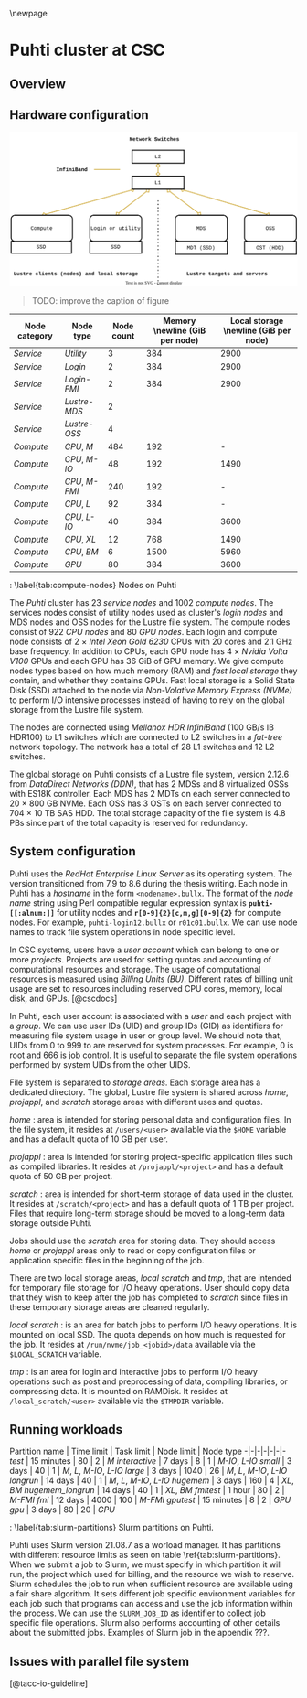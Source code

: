 \newpage

# Puhti cluster at CSC
## Overview

## Hardware configuration
![Diagram of Puhti's hardware from storage perspective. \label{fig:puhti-configuration}](figures/puhti-hardware.drawio.svg)

> TODO: improve the caption of figure

Node category | Node type | Node count | Memory \newline (GiB per node) | Local storage \newline (GiB per node)
-|-|-|-|-
*Service* | *Utility* | 3 | 384 | 2900
*Service* | *Login* | 2 | 384 | 2900
*Service* | *Login-FMI* | 2 | 384 | 2900
*Service* | *Lustre-MDS* | 2 |   |  
*Service* | *Lustre-OSS* | 4 |   |  
*Compute* | *CPU*, *M* | 484 | 192 | -
*Compute* | *CPU*, *M-IO* | 48 | 192 | 1490
*Compute* | *CPU*, *M-FMI* | 240 | 192 | -
*Compute* | *CPU*, *L* | 92 | 384 | -
*Compute* | *CPU*, *L-IO* | 40 | 384 | 3600
*Compute* | *CPU*, *XL* | 12 | 768 | 1490
*Compute* | *CPU*, *BM* | 6 | 1500 | 5960
*Compute* | *GPU* | 80 | 384 | 3600

: \label{tab:compute-nodes}
Nodes on Puhti

The *Puhti* cluster has 23 *service nodes* and 1002 *compute nodes*.
The services nodes consist of utility nodes used as cluster's *login nodes* and MDS nodes and OSS nodes for the Lustre file system.
The compute nodes consist of 922 *CPU nodes* and 80 *GPU nodes*.
Each login and compute node consists of 2 $\times$ *Intel Xeon Gold 6230* CPUs with 20 cores and 2.1 GHz base frequency.
In addition to CPUs, each GPU node has 4 $\times$ *Nvidia Volta V100* GPUs and each GPU has 36 GiB of GPU memory.
We give compute nodes types based on how much memory (RAM) and *fast local storage* they contain, and whether they contains GPUs.
Fast local storage is a Solid State Disk (SSD) attached to the node via *Non-Volative Memory Express (NVMe)* to perform I/O intensive processes instead of having to rely on the global storage from the Lustre file system.

The nodes are connected using *Mellanox HDR InfiniBand* (100 GB/s IB HDR100) to L1 switches which are connected to L2 switches in a *fat-tree* network topology.
The network has a total of 28 L1 switches and 12 L2 switches.

The global storage on Puhti consists of a Lustre file system, version 2.12.6 from *DataDirect Networks (DDN)*, that has 2 MDSs and 8 virtualized OSSs with ES18K controller.
Each MDS has 2 MDTs on each server connected to 20 $\times$ 800 GB NVMe.
Each OSS has 3 OSTs on each server connected to 704 $\times$ 10 TB SAS HDD.
The total storage capacity of the file system is 4.8 PBs since part of the total capacity is reserved for redundancy.


## System configuration
Puhti uses the *RedHat Enterprise Linux Server* as its operating system.
The version transitioned from 7.9 to 8.6 during the thesis writing.
Each node in Puhti has a *hostname* in the form `<nodename>.bullx`.
The format of the *node name* string using Perl compatible regular expression syntax is **`puhti-[[:alnum:]]`** for utility nodes and **`r[0-9]{2}[c,m,g][0-9]{2}`** for compute nodes.
For example, `puhti-login12.bullx` or `r01c01.bullx`.
We can use node names to track file system operations in node specific level.

In CSC systems, users have a *user account* which can belong to one or more *projects*.
Projects are used for setting quotas and accounting of computational resources and storage.
The usage of computational resources is measured using *Billing Units (BU)*.
Different rates of billing unit usage are set to resources including reserved CPU cores, memory, local disk, and GPUs.
[@cscdocs]

In Puhti, each user account is associated with a *user* and each project with a *group*.
We can use user IDs (UID) and group IDs (GID) as identifiers for measuring file system usage in user or group level.
We should note that, UIDs from 0 to 999 to are reserved for system processes.
For example, 0 is root and 666 is job control.
It is useful to separate the file system operations performed by system UIDs from the other UIDS.

File system is separated to *storage areas*.
Each storage area has a dedicated directory.
The global, Lustre file system is shared across *home*, *projappl*, and *scratch* storage areas with different uses and quotas.

*home*
: area is intended for storing personal data and configuration files.
In the file system, it resides at `/users/<user>` available via the `$HOME` variable and has a default quota of 10 GB per user.

*projappl*
: area is intended for storing project-specific application files such as compiled libraries.
It resides at `/projappl/<project>` and has a default quota of 50 GB per project.

*scratch*
: area is intended for short-term storage of data used in the cluster.
It resides at `/scratch/<project>` and has a default quota of 1 TB per project.
Files that require long-term storage should be moved to a long-term data storage outside Puhti.

Jobs should use the *scratch* area for storing data.
They should access *home* or *projappl* areas only to read or copy configuration files or application specific files in the beginning of the job.

There are two local storage areas, *local scratch* and *tmp*, that are intended for temporary file storage for I/O heavy operations.
User should copy data that they wish to keep after the job has completed to *scratch* since files in these temporary storage areas are cleaned regularly.

*local scratch*
: is an area for batch jobs to perform I/O heavy operations.
It is mounted on local SSD.
The quota depends on how much is requested for the job.
It resides at `/run/nvme/job_<jobid>/data` available via the `$LOCAL_SCRATCH` variable.

*tmp*
: is an area for login and interactive jobs to perform I/O heavy operations such as post and preprocessing of data, compiling libraries, or compressing data.
It is mounted on RAMDisk.
It resides at `/local_scratch/<user>` available via the `$TMPDIR` variable.


## Running workloads
Partition name | Time limit | Task limit | Node limit | Node type
-|-|-|-|-|-|-
*test* | 15 minutes | 80 | 2 | *M*
*interactive* | 7 days | 8 | 1 | *M-IO*, *L-IO*
*small* | 3 days |  40 | 1 | *M*, *L*, *M-IO*, *L-IO*
*large* | 3 days | 1040 | 26 | *M*, *L*, *M-IO*, *L-IO*
*longrun* | 14 days | 40 | 1 | *M*, *L*, *M-IO*, *L-IO*
*hugemem* | 3 days | 160 | 4 | *XL*, *BM*
*hugemem\_longrun* | 14 days | 40 | 1 | *XL*, *BM*
*fmitest* | 1 hour | 80 | 2 | *M-FMI*
*fmi* | 12 days | 4000 | 100 | *M-FMI*
*gputest* | 15 minutes | 8 | 2 | *GPU*
*gpu* | 3 days | 80 | 20 | *GPU*

: \label{tab:slurm-partitions}
Slurm partitions on Puhti.

Puhti uses Slurm version 21.08.7 as a worload manager.
It has partitions with different resource limits as seen on table \ref{tab:slurm-partitions}.
When we submit a job to Slurm, we must specify in which partition it will run, the project which used for billing, and the resource we wish to reserve.
Slurm schedules the job to run when sufficient resource are available using a fair share algorithm.
It sets different job specific environment variables for each job such that programs can access and use the job information within the process.
We can use the `SLURM_JOB_ID` as identifier to collect job specific file operations.
Slurm also performs accounting of other details about the submitted jobs.
Examples of Slurm job in the appendix ???.


## Issues with parallel file system
[@tacc-io-guideline]

